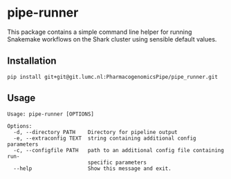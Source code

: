 # pipe-runner

This package contains a simple command line helper for running Snakemake workflows on the Shark cluster using sensible default values.  

## Installation

```
pip install git+git@git.lumc.nl:PharmacogenomicsPipe/pipe_runner.git
```

## Usage

```
Usage: pipe-runner [OPTIONS]

Options:
  -d, --directory PATH    Directory for pipeline output
  -e, --extraconfig TEXT  string containing additional config parameters
  -c, --configfile PATH   path to an additional config file containing run-
                          specific parameters
  --help                  Show this message and exit.
```
